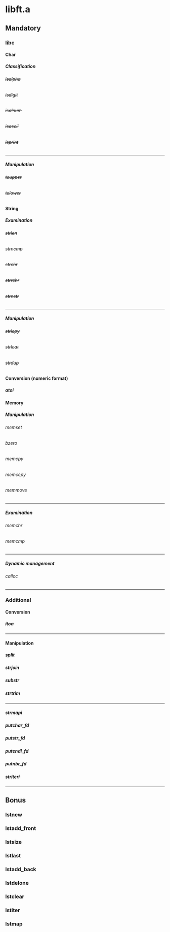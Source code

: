 # **libft.a**

## **Mandatory**
### **libc**

#### **Char**

##### Classification
###### ~~isalpha~~
###### ~~isdigit~~
###### ~~isalnum~~
###### ~~isascii~~
###### ~~isprint~~
---
##### Manipulation
###### ~~toupper~~
###### ~~tolower~~

#### **String**

##### Examination
###### ~~strlen~~
###### ~~strncmp~~
###### ~~strchr~~
###### ~~strrchr~~
###### ~~strnstr~~
---
##### Manipulation
###### ~~strlcpy~~
###### ~~strlcat~~
###### ~~strdup~~

#### **Conversion (numeric format)**
##### atoi

#### **Memory**

##### Manipulation
###### memset
###### bzero
###### memcpy
###### memccpy
###### memmove
---
##### Examination
###### memchr
###### memcmp
---
##### Dynamic management
###### calloc
___

### **Additional**

#### **Conversion**
##### itoa
---
#### **Manipulation**
##### split
##### strjoin
##### substr
##### strtrim
---
####
##### strmapi
##### putchar_fd
##### putstr_fd
##### putendl_fd
##### putnbr_fd
##### striteri
___

## **Bonus**
### lstnew
### lstadd_front
### lstsize
### lstlast
### lstadd_back
### lstdelone
### lstclear
### lstiter
### lstmap